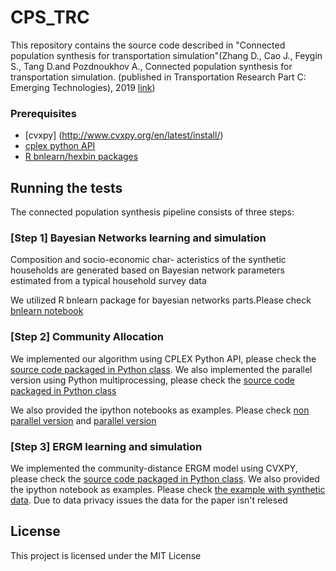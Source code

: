 # CPS_TRC
This repository contains the source code described in "Connected population synthesis for transportation simulation"(Zhang D., Cao J., Feygin S., Tang D.and Pozdnoukhov A., Connected population synthesis for transportation simulation. (published in Transportation Research Part C: Emerging Technologies), 2019 [link](https://www.sciencedirect.com/science/article/pii/S0968090X18318515))

### Prerequisites

* [cvxpy] (http://www.cvxpy.org/en/latest/install/) 
* [cplex python API](http://www.ibm.com/support/knowledgecenter/SSSA5P_12.5.0/ilog.odms.cplex.help/CPLEX/GettingStarted/topics/set_up/Python_setup.html)
* [R bnlearn/hexbin packages](https://math.usask.ca/~longhai/software/installrpkg.html)

## Running the tests
The connected population synthesis pipeline consists of three steps:
### [Step 1] Bayesian Networks learning and simulation
Composition and socio-economic char- acteristics of the synthetic households are generated based on Bayesian network parameters estimated from a typical household survey data

We utilized R bnlearn package for bayesian networks parts.Please check [bnlearn notebook](https://github.com/DanqingZ/CPS_TRC/blob/master/notebook/call_bnlearn.ipynb)

### [Step 2] Community Allocation
We implemented our algorithm using CPLEX Python API, please check the [source code packaged in Python class](https://github.com/DanqingZ/CPS_TRC/blob/master/src/models/cplex_final.py). We also implemented the parallel version using Python multiprocessing, please check the [source code packaged in Python class](https://github.com/DanqingZ/CPS_TRC/blob/master/src/models/cplex_MPI_final.py)

We also provided the ipython notebooks as examples. Please check [non parallel version](https://github.com/DanqingZ/CPS_TRC/blob/master/notebook/call_cplex.ipynb) and [parallel version](https://github.com/DanqingZ/CPS_TRC/blob/master/notebook/call_cplex_parallel.ipynb)

### [Step 3] ERGM learning and simulation
We implemented the community-distance ERGM model using CVXPY, please check the [source code packaged in Python class](https://github.com/DanqingZ/CPS_TRC/blob/master/src/models/ERGM_CVX.py). We also provided the ipython notebook as examples. Please check [the example with synthetic data](https://github.com/DanqingZ/CPS_TRC/blob/master/notebook/call_ERGM_CVX.ipynb). Due to data privacy issues the data for the paper isn't relesed


## License

This project is licensed under the MIT License 
